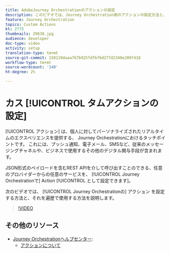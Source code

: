 ```yaml
---
title: AdobeJourney Orchestrationのアクションの設定
description: このビデオでは、Journey Orchestration用のアクションの設定方法と、そのアクションを遍歴で使用する方法を説明します。
feature: Journey Orchestration
topics: Custom Actions
kt: 2775
thumbnails: 29638.jpg
audience: developer
doc-type: video
activity: setup
translation-type: tm+mt
source-git-commit: 150119daaa767b925fdfbf6d277d2340e209f418
workflow-type: tm+mt
source-wordcount: '140'
ht-degree: 2%

---
```



# カス [!UICONTROL タムアクションの設定]

[!UICONTROL アクション] は、個人に対してパーソナライズされたリアルタイムのエクスペリエンスを提供する、  Journey Orchestrationにおけるタッチポイントです。 これには、プッシュ通知、電子メール、SMSなど、従来のメッセージングチャネルや、ビジネスで使用するその他のデジタル関与手段が含まれます。

JSON形式のペイロードを含むREST APIを介して呼び出すことのできる、任意のプロバイダーからの任意のサービスを、 [!UICONTROL Journey Orchestrationで] Action [!UICONTROL として設定できます]。

次のビデオでは、 [!UICONTROL Journey Orchestrationの] アクション  を設定する方法と、それを遍歴で使用する方法を説明します。

>[!VIDEO](https://video.tv.adobe.com/v/29638?quality=12)

## その他のリソース

* [Journey Orchestrationヘルプセンター](https://docs.adobe.com/content/help/en/journeys/using/journey-orchestration-home.html):
   * [アクションについて](https://docs.adobe.com/content/help/en/journeys/using/action-journeys/action.html)
